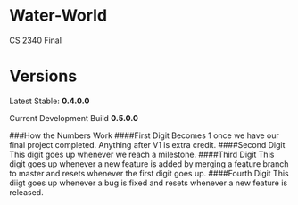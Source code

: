 # Water-World
CS 2340 Final

Versions
========
Latest Stable: **0.4.0.0**

Current Development Build **0.5.0.0**

###How the Numbers Work
####First Digit
Becomes 1 once we have our final project completed. Anything after V1 is extra credit.
####Second Digit
This digit goes up whenever we reach a milestone.
####Third Digit
This digit goes up whenever a new feature is added by merging a feature branch to master and resets whenever the first digit goes up.
####Fourth Digit
This diigt goes up whenever a bug is fixed and resets whenever a new feature is released. 
